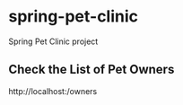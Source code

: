 # spring-pet-clinic
Spring Pet Clinic project

## Check the List of Pet Owners
http://localhost:<port>/owners
